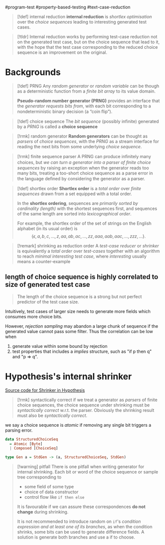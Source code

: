 #program-test #property-based-testing #text-case-reduction 


>[!def] internal reduction
> **internal reduction** is _shortlex optimisation_ over the _choice sequences_ leading to interesting generated test cases.

>[!tldr]
>Internal reduction works by performing test-case reduction not on the generated test case, but on the choice sequence that lead to it, with the hope that the test case corresponding to the reduced choice sequence is an improvement on the original.

# Backgrounds 

>[!def] PRNG
> Any _random generator_ or _random variable_ can be though as a deterministic function from a _finite bit array_ to its value domain. 
>
> **Pseudo-random number generator (PRNG)** provides an interface that the _generator requests bits from_, with each bit corresponding to a nondeterministic binary decision (a “coin ﬂip”).

>[!def] choice sequence
> The _bit sequence_ (possibly infinite) generated by a _PRNG_ is called a **choice sequence** 

> [!rmk] random generator
> **Random generators** can be thought as _parsers_ of _choice sequences_, with the _PRNG_ as a stream interface for reading the next bits from some underlying _choice sequence_.

>[!rmk] finite sequence parser
> A PRNG can produce inﬁnitely many choices, but _we can turn a generator into a parser of ﬁnite choice sequences_ by raising an exception when the generator reads too many bits, treating a too-short choice sequence as a parse error in the language deﬁned by considering the generator as a parser.

>[!def] shortlex order
> **Shortlex order** is a _total order_ over _finite sequences_ drawn from a set equipped with a total order. 
> 
> In the **shortlex ordering**, sequences are _primarily sorted by cardinality (length)_ with the shortest sequences first, and sequences of the same length are sorted into _lexicographical order_.
>
> For example, the shortlex order of the set of strings on the English alphabet (in its usual order) is 
> $$\{ \epsilon, a, b, c, \dots, z, aa, ab, ac, \dots, zz, aaa, aab, aac, \dots, zzz, \dots \}.$$

> [!remark] shrinking as reduction order
> A _test-case reducer_ or _shrinker_ is equivalently a _total order_ over _test-cases_ together with an algorithm to reach _minimal interesting test case_, where _interesting_ usually means a counter-example

## length of choice sequence is highly correlated to size of generated test case

> The length of the choice sequence is a strong but not perfect predictor of the test case size.

Intuitively, test cases of larger size needs to generate more fields which consumes more choice bits.

However, _rejection sampling_ may abandon a large chunk of sequence if the generated value cannot pass some filter. Thus the correlation can be low when
1. generate value within some bound by rejection
2. test properties that includes a _implies_ structure, such as "if p then q" and "p => q".

# Hypothesis's internal shrinker

[Source code for Shrinker in Hypothesis](https://github.com/HypothesisWorks/hypothesis/blob/master/hypothesis-python/src/hypothesis/internal/conjecture/shrinker.py)

>[!rmk] syntactically correct 
> if we treat a generator as _parsers_ of finite choice sequences, the choice sequence under shrinking must be _syntactically correct_ w.r.t. the parser. Obviously the shrinking result must also be _syntactically correct_. 

we say a choice sequence is _atomic_ if removing any single bit triggers a parsing error.

```haskell
data StructuredChoiceSeq 
  = Atomic [Byte]
  | Composed [ChoiceSeq]

type Gen a = StdGen -> (a, StructuredChoiceSeq, StdGen)
```


>[!warning] pitfall
> There is one pitfall when writing generator for internal shrinking. Each bit or word of the choice sequence or sample tree corresponding to 
> - some field of some type
> - choice of data constructor
> - control flow like `if then else`
>
> It is favourable if we can assure these correspondences **do not change** during shrinking. 
>
> It is not recommended to introduce random on `if`'s _condition expression and at least one of its branches_, as when the condition shrinks, some bits can be used to generate difference fields. A solution is generate both branches and use a if to choose. 

